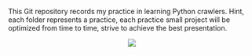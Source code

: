This Git repository records my practice in learning Python crawlers. Hint, each folder represents a practice, each practice small project will be optimized from time to time, strive to achieve the best presentation.

<div align=center><img src="https://timgsa.baidu.com/timg?image&quality=80&size=b9999_10000&sec=1539195787651&di=1556eda05228fb1fefe2a562f87769ef&imgtype=jpg&src=http%3A%2F%2Fimg0.imgtn.bdimg.com%2Fit%2Fu%3D2612810445%2C552989085%26fm%3D214%26gp%3D0.jpg"></div>
